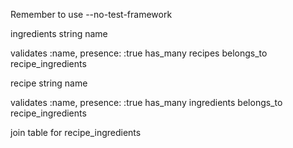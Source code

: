 Remember to use --no-test-framework

ingredients
  string name

  validates :name, presence: :true
  has_many recipes
  belongs_to recipe_ingredients


recipe
  string name

  validates :name, presence: :true
  has_many ingredients
  belongs_to recipe_ingredients



join table for recipe_ingredients
